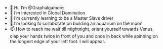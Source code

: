 - 👋 Hi, I’m @Graphalgamore
- 👀 I’m interested in Global Domination
- 🌱 I’m currently learning to be a Master Slave driver
- 💞️ I’m looking to collaborate on building an aquarium on the moon
- 📫 How to reach me wait till mightnight, orient yourself towards Venus, clap your hands twice in front of you and once in back while spinning on the longest edge of your left foot. 
      I will appear.

<!---
Graphalgamore/Graphalgamore is a ✨ special ✨ repository because its `README.md` (this file) appears on your GitHub profile.
You can click the Preview link to take a look at your changes.
--->
